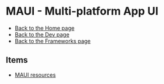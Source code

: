 # MAUI - Multi-platform App UI

- [Back to the Home page](../../../README.md)
- [Back to the Dev page](../../README.md)
- [Back to the Frameworks page](../README.md)

## Items
- [MAUI resources](MAUI%20resources.md)
